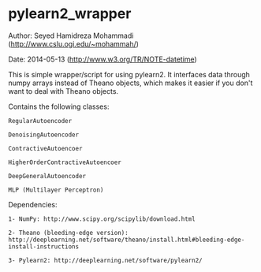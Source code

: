 pylearn2_wrapper
==============
Author: Seyed Hamidreza Mohammadi (http://www.cslu.ogi.edu/~mohammah/)

Date: 2014-05-13 (http://www.w3.org/TR/NOTE-datetime)

This is simple wrapper/script for using pylearn2.
It interfaces data through numpy arrays instead of Theano objects, which makes it easier if you don't want to deal with Theano objects.

Contains the following classes:

    RegularAutoencoder  
  
    DenoisingAutoencoder
  
    ContractiveAutoencoer
  
    HigherOrderContractiveAutoencoer
  
    DeepGeneralAutoencoder
  
    MLP (Multilayer Perceptron)
  
  
Dependencies:

    1- NumPy: http://www.scipy.org/scipylib/download.html

    2- Theano (bleeding-edge version): http://deeplearning.net/software/theano/install.html#bleeding-edge-install-instructions

    3- Pylearn2: http://deeplearning.net/software/pylearn2/


